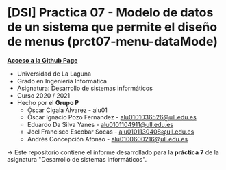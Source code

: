 # [DSI] Practica 07 - Modelo de datos de un sistema que permite el diseño de menus (prct07-menu-dataMode)

**[Acceso a la Github Page]()**

* Universidad de La Laguna
* Grado en Ingeniería Informática
* Asignatura: Desarrollo de sistemas informáticos
* Curso 2020 / 2021
* Hecho por el **Grupo P**
  * Óscar Cigala Álvarez - alu01
  * Óscar Ignacio Pozo Fernandez - alu0101036526@ull.edu.es
  * Eduardo Da Silva Yanes - alu0101104911@ull.edu.es
  * Joel Francisco Escobar Socas - alu0101130408@ull.edu.es
  * Andrés Concepción Afonso - alu0100600216@ull.edu.es

-> Este repositorio contiene el informe desarrollado para la **práctica 7** de la asignatura "Desarrollo de sistemas informáticos".
